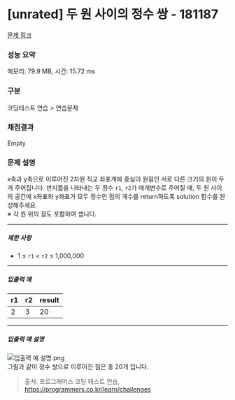 # [unrated] 두 원 사이의 정수 쌍 - 181187 

[문제 링크](https://school.programmers.co.kr/learn/courses/30/lessons/181187) 

### 성능 요약

메모리: 79.9 MB, 시간: 15.72 ms

### 구분

코딩테스트 연습 > 연습문제

### 채점결과

Empty

### 문제 설명

<p>x축과 y축으로 이루어진 2차원 직교 좌표계에 중심이 원점인 서로 다른 크기의 원이 두 개 주어집니다. 반지름을 나타내는 두 정수 <code>r1</code>, <code>r2</code>가 매개변수로 주어질 때, 두 원 사이의 공간에 x좌표와 y좌표가 모두 정수인 점의 개수를 return하도록 solution 함수를 완성해주세요.<br>
※ 각 원 위의 점도 포함하여 셉니다.</p>

<hr>

<h5>제한 사항</h5>

<ul>
<li>1 ≤ <code>r1</code> &lt; <code>r2</code> ≤&nbsp;1,000,000</li>
</ul>

<hr>

<h5>입출력 예</h5>
<table class="table">
        <thead><tr>
<th>r1</th>
<th>r2</th>
<th>result</th>
</tr>
</thead>
        <tbody><tr>
<td>2</td>
<td>3</td>
<td>20</td>
</tr>
</tbody>
      </table>
<hr>

<h5>입출력 예 설명</h5>

<p><img src="https://grepp-programmers.s3.ap-northeast-2.amazonaws.com/files/production/ce4fa289-79cf-423b-8f9c-57de0c3b642e/%EC%9E%85%EC%B6%9C%EB%A0%A5%20%EC%98%88%20%EC%84%A4%EB%AA%85.png" title="" alt="입출력 예 설명.png"><br>
그림과 같이 정수 쌍으로 이루어진 점은 총 20개 입니다.</p>


> 출처: 프로그래머스 코딩 테스트 연습, https://programmers.co.kr/learn/challenges